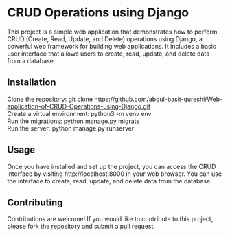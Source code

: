 # CRUD Operations using Django
This project is a simple web application that demonstrates how to perform CRUD (Create, Read, Update, and Delete) operations using Django, a powerful web framework for building web applications. It includes a basic user interface that allows users to create, read, update, and delete data from a database.

## Installation
Clone the repository: git clone https://github.com/abdul-basit-qureshi/Web-application-of-CRUD-Operations-using-Django.git <br>
Create a virtual environment: python3 -m venv env <br>
Run the migrations: python manage.py migrate <br>
Run the server: python manage.py runserver <br>

## Usage
Once you have installed and set up the project, you can access the CRUD interface by visiting http://localhost:8000 in your web browser. You can use the interface to create, read, update, and delete data from the database.

## Contributing
Contributions are welcome! If you would like to contribute to this project, please fork the repository and submit a pull request.

